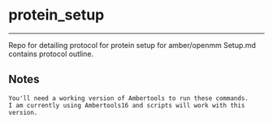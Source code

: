 # protein_setup
***
Repo for detailing protocol for protein setup for amber/openmm
Setup.md contains protocol outline.

## Notes
```
You'll need a working version of Ambertools to run these commands. 
I am currently using Ambertools16 and scripts will work with this version.
```
